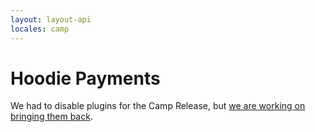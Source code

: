 ```yaml
---
layout: layout-api
locales: camp
---
```


# Hoodie Payments

We had to disable plugins for the Camp Release, but [we are working on bringing them back](https://github.com/gr2m/milestones/issues/89).
